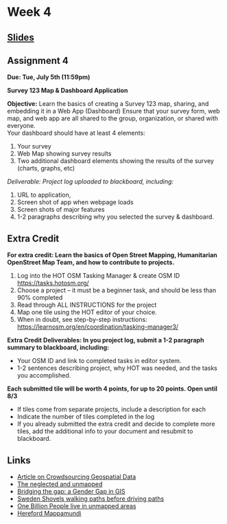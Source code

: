 <!-- .slide: data-background="./Images/header.svg" data-background-repeat="none" data-background-size="40% 40%" data-background-position="center 10%" class="header" -->
# Week 4


## [**Slides**](https://shelleyhoover.github.io/UPP465/Slides/week4.html)


## Assignment 4

**Due: Tue, July 5th (11:59pm)** 

**Survey 123 Map & Dashboard Application**

**Objective:** Learn the basics of creating a Survey 123 map, sharing, and embedding it in a Web App (Dashboard)  Ensure that your survey form, web map, and web app are all shared to the group, organization, or shared with everyone.  
Your dashboard should have at least 4 elements:
1.	Your survey 
2.	Web Map showing survey results
3.	Two additional dashboard elements showing the results of the survey (charts, graphs, etc) 

*Deliverable: Project log uploaded to blackboard, including:*
1.	URL to application, 
2.	Screen shot of app when webpage loads
3.	Screen shots of major features
4.	1-2 paragraphs describing why you selected the survey & dashboard. 


## Extra Credit

**For extra credit: Learn the basics of Open Street Mapping, Humanitarian OpenStreet Map Team, and how to contribute to projects.**  
 
1.	Log into the HOT OSM Tasking Manager & create OSM ID https://tasks.hotosm.org/
2.	Choose a project – it must be a beginner task, and should be less than 90% completed
3.	Read through ALL INSTRUCTIONS for the project
4.	Map one tile using the HOT editor of your choice. 
5.	When in doubt, see step-by-step instructions: https://learnosm.org/en/coordination/tasking-manager3/ 

**Extra Credit Deliverables: In you project log, submit a 1-2 paragraph summary to blackboard, including:**
- Your OSM ID and link to completed tasks in editor system.
- 1-2 sentences describing project, why HOT was needed, and the tasks you accomplished.

**Each submitted tile will be worth 4 points, for up to 20 points. Open until 8/3**
- If tiles come from separate projects, include a description for each
- Indicate the number of tiles completed in the log
- If you already submitted the extra credit and decide to complete more tiles, add the additional info to your document and resubmit to blackboard. 


## Links
- [Article on Crowdsourcing Geospatial Data](https://www.sciencedirect.com/science/article/pii/S0924271610000602)
- [The neglected and unmapped](https://guardian.ng/stories/makoko-neglected-and-unmapped/)
- [Bridging the gap: a Gender Gap in GIS](https://up42.com/blog/tech/visible-women-female-mappers-bridge-the-data-gap-in-urban-design)
- [Sweden Shovels walking paths before driving paths](https://usa.streetsblog.org/2018/01/24/why-sweden-clears-walkways-before-roads/)
- [One Billion People live in unmapped areas](https://reliefweb.int/report/world/what-if-we-could-map-one-billion-people-currently-missing-world-s-maps-0)
- [Hereford Mappamundi](https://www.themappamundi.co.uk/)

